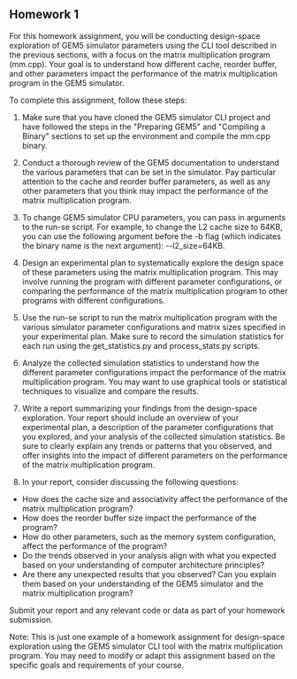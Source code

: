 ## Homework 1
For this homework assignment, you will be conducting design-space exploration of GEM5 simulator parameters using the CLI tool described in the previous sections, with a focus on the matrix multiplication program (mm.cpp). Your goal is to understand how different cache, reorder buffer, and other parameters impact the performance of the matrix multiplication program in the GEM5 simulator.

To complete this assignment, follow these steps:

1. Make sure that you have cloned the GEM5 simulator CLI project and have followed the steps in the "Preparing GEM5" and "Compiling a Binary" sections to set up the environment and compile the mm.cpp binary.

2. Conduct a thorough review of the GEM5 documentation to understand the various parameters that can be set in the simulator. Pay particular attention to the cache and reorder buffer parameters, as well as any other parameters that you think may impact the performance of the matrix multiplication program.

3. To change GEM5 simulator CPU parameters, you can pass in arguments to the run-se script. For example, to change the L2 cache size to 64KB, you can use the following argument before the -b flag (which indicates the binary name is the next argument): --l2_size=64KB.

4. Design an experimental plan to systematically explore the design space of these parameters using the matrix multiplication program. This may involve running the program with different parameter configurations, or comparing the performance of the matrix multiplication program to other programs with different configurations.

5. Use the run-se script to run the matrix multiplication program with the various simulator parameter configurations and matrix sizes specified in your experimental plan. Make sure to record the simulation statistics for each run using the get_statistics.py and process_stats.py scripts.

6. Analyze the collected simulation statistics to understand how the different parameter configurations impact the performance of the matrix multiplication program. You may want to use graphical tools or statistical techniques to visualize and compare the results.

6. Write a report summarizing your findings from the design-space exploration. Your report should include an overview of your experimental plan, a description of the parameter configurations that you explored, and your analysis of the collected simulation statistics. Be sure to clearly explain any trends or patterns that you observed, and offer insights into the impact of different parameters on the performance of the matrix multiplication program.

7. In your report, consider discussing the following questions:

- How does the cache size and associativity affect the performance of the matrix multiplication program?
- How does the reorder buffer size impact the performance of the program?
- How do other parameters, such as the memory system configuration, affect the performance of the program?
- Do the trends observed in your analysis align with what you expected based on your understanding of computer architecture principles?
- Are there any unexpected results that you observed? Can you explain them based on your understanding of the GEM5 simulator and the matrix     multiplication program?

Submit your report and any relevant code or data as part of your homework submission.

Note: This is just one example of a homework assignment for design-space exploration using the GEM5 simulator CLI tool with the matrix multiplication program. You may need to modify or adapt this assignment based on the specific goals and requirements of your course.



